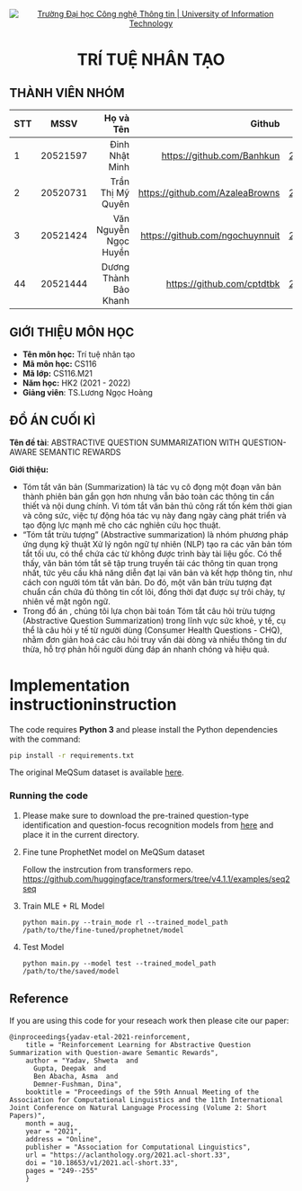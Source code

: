 <!-- Banner -->
<p align="center">
  <a href="https://www.uit.edu.vn/" title="Trường Đại học Công nghệ Thông tin" style="border: none;">
    <img src="https://i.imgur.com/WmMnSRt.png" alt="Trường Đại học Công nghệ Thông tin | University of Information Technology">
  </a>
</p>

<h1 align="center"><b>TRÍ TUỆ NHÂN TẠO</b></h>

## THÀNH VIÊN NHÓM

| STT    | MSSV          | Họ và Tên              | Github                                               | Email                   |
| ------ |:-------------:| ----------------------:|-----------------------------------------------------:|-------------------------:
| 1      | 20521597      | Đinh Nhật Minh         |https://github.com/Banhkun	                        |20521597@gm.uit.edu.vn   |
| 2      | 20520731      | Trần Thị Mỹ Quyên |https://github.com/AzaleaBrowns |20520731@gm.uit.edu.vn   |
| 3      | 20521424      | Văn Nguyễn Ngọc Huyền |https://github.com/ngochuynnuit |20521424@gm.uit.edu.vn   |
|    44  | 20521444      | Dương Thành Bảo Khanh          |                      https://github.com/cptdtbk                      |20521444@gm.uit.edu.vn   |




## GIỚI THIỆU MÔN HỌC

-   **Tên môn học:** Trí tuệ nhân tạo 
-   **Mã môn học:** CS116
-   **Mã lớp:** CS116.M21
-   **Năm học:** HK2 (2021 - 2022)
-   **Giảng viên**: TS.Lương Ngọc Hoàng 

## ĐỒ ÁN CUỐI KÌ

**Tên đề tài**: ABSTRACTIVE QUESTION
SUMMARIZATION WITH
QUESTION-AWARE SEMANTIC REWARDS

**Giới thiệu:**
  * Tóm tắt văn bản (Summarization) là tác vụ cô đọng một đoạn văn bản thành phiên bản gắn gọn hơn nhưng vẫn bảo toàn các thông tin cần thiết và nội dung chính. Vì tóm tắt văn bản thủ công rất tốn kém thời gian và công sức, việc tự động hóa tác vụ này đang ngày càng phát triển và tạo động lực mạnh mẽ cho các nghiên cứu học thuật.
  * “Tóm tắt trừu tượng” (Abstractive summarization) là nhóm phương pháp ứng dụng kỹ thuật Xử lý ngôn ngữ tự nhiên (NLP) tạo ra các văn bản tóm tắt tối ưu, có thể chứa các từ không được trình bày tài liệu gốc. Có thể thấy, văn bản tóm tắt sẽ tập trung truyền tải các thông tin quan trọng nhất, tức yêu cầu khả năng diễn đạt lại văn bản và kết hợp thông tin, như cách con người tóm tắt văn bản. Do đó, một văn bản trừu tượng đạt chuẩn cần chứa đủ thông tin cốt lõi, đồng thời đạt được sự trôi chảy, tự nhiên về mặt ngôn ngữ.
  * Trong đồ án , chúng tôi lựa chọn bài toán Tóm tắt câu hỏi trừu tượng (Abstractive Question Summarization) trong lĩnh vực sức khoẻ, y tế, cụ thể là câu hỏi y tế từ người dùng (Consumer Health Questions - CHQ), nhằm đơn giản hoá các câu hỏi truy vấn dài dòng và nhiều thông tin dư thừa, hỗ trợ phản hồi người dùng đáp án nhanh chóng và hiệu quả.

# Implementation instructioninstruction



The code requires **Python 3** and please install the Python dependencies with the command:
```bash
pip install -r requirements.txt
```

The original MeQSum dataset is available [here](https://github.com/abachaa/MeQSum).


### Running the code 
1. Please make sure to download the pre-trained question-type identification and question-focus recognition models from [here](https://drive.google.com/drive/folders/1ePtuMPR20rZSgZbarSnno4-sqazLJVn0?usp=sharing) and 
    place it in the current directory.

2. Fine tune ProphetNet model on MeQSum dataset

    Follow the instrcution from transformers repo.
    https://github.com/huggingface/transformers/tree/v4.1.1/examples/seq2seq
 

3. Train MLE + RL Model
    ```
    python main.py --train_mode rl --trained_model_path /path/to/the/fine-tuned/prophetnet/model
    ```

4. Test Model
    ```
    python main.py --model test --trained_model_path /path/to/the/saved/model

    ```


## Reference

If you are using this code for your reseach work then please cite our paper:
```
@inproceedings{yadav-etal-2021-reinforcement,
    title = "Reinforcement Learning for Abstractive Question Summarization with Question-aware Semantic Rewards",
    author = "Yadav, Shweta  and
      Gupta, Deepak  and
      Ben Abacha, Asma  and
      Demner-Fushman, Dina",
    booktitle = "Proceedings of the 59th Annual Meeting of the Association for Computational Linguistics and the 11th International Joint Conference on Natural Language Processing (Volume 2: Short Papers)",
    month = aug,
    year = "2021",
    address = "Online",
    publisher = "Association for Computational Linguistics",
    url = "https://aclanthology.org/2021.acl-short.33",
    doi = "10.18653/v1/2021.acl-short.33",
    pages = "249--255"
    }
```
